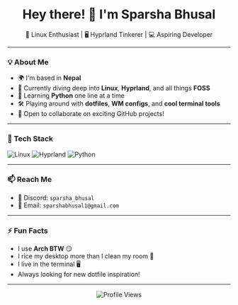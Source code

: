 <h1 align="center">Hey there! 👋 I'm Sparsha Bhusal</h1>
<p align="center">
  🐧 Linux Enthusiast | 🖥️ Hyprland Tinkerer | 💻 Aspiring Developer
</p>

---

### 💡 About Me
- 🌍 I'm based in **Nepal**
- 👀 Currently diving deep into **Linux**, **Hyprland**, and all things **FOSS**
- 🐍 Learning **Python** one line at a time
- 🛠️ Playing around with **dotfiles**, **WM configs**, and **cool terminal tools**
- 🤝 Open to collaborate on exciting GitHub projects!

---

### 🔧 Tech Stack
![Linux](https://img.shields.io/badge/-Linux-333?style=for-the-badge&logo=linux)
![Hyprland](https://img.shields.io/badge/-Hyprland-333?style=for-the-badge&logo=arch-linux&logoColor=1793d1)
![Python](https://img.shields.io/badge/-Python-333?style=for-the-badge&logo=python)

---

### 📫 Reach Me
- 💬 Discord: `sparsha_bhusal`
- 📮 Email: `sparshabhusal1@gmail.com`

---

### ⚡ Fun Facts
- I use **Arch BTW** 😏
- I rice my desktop more than I clean my room 🧼
- I live in the terminal 🖥️
- Always looking for new dotfile inspiration!

---

<p align="center">
  <img src="https://komarev.com/ghpvc/?username=sparshabhusal&color=blueviolet&style=flat-square" alt="Profile Views" />
</p>
